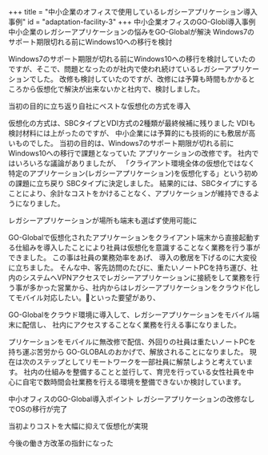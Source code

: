 +++
title = "中小企業のオフィスで使用しているレガシーアプリケーション導入事例"
id = "adaptation-facility-3"
+++
中小企業オフィスのGO-Globl導入事例
中小企業のレガシーアプリケーションの悩みをGO-Globalが解決
Windows7のサポート期限切れる前にWindows10への移行を検討

Windows7のサポート期限が切れる前にWindows10への移行を検討していたのですが、そこで、問題となったのが社内で使われ続けているレガシーアプリケーションでした。 改修も検討していたのですが、改修には予算も時間もかかるところから仮想化で解決が出来ないかと社内で、検討しました。

当初の目的に立ち返り自社にベストな仮想化の方式を導入

仮想化の方式は、SBCタイプとVDI方式の2種類が最終候補に残りました VDIも検討材料には上がったのですが、 中小企業には予算的にも技術的にも敷居が高いものでした。 当初の目的は、Windows7のサポート期限が切れる前にWindows10への移行で課題となっていた アプリケーションの改修です。 社内ではいろいろな議論がありましたが、 「クライアント環境全体の仮想化ではなく特定のアプリケーション(レガシーアプリケーション)を仮想化する」という初めの課題に立ち戻り SBCタイプに決定しました。 結果的には、SBCタイプにすることにより、余計なコストをかけることなく、アプリケーションが維持できるようになりました。

レガシーアプリケーションが場所も端末も選ばず使用可能に

GO-Globalで仮想化されたアプリケーションをクライアント端末から直接起動する仕組みを導入したことにより社員は仮想化を意識することなく業務を行う事ができました。 この事は社員の業務効率をあげ、 導入の敷居を下げるのに大変役に立ちました。 そんな中、客先訪問のたびに、重たいノートPCを持ち運び、社内のシステムへVPNアクセスでレガシーアプリケーションに接続をして業務を行う事が多かった営業から、社内からはレガシーアプリケーションをクラウド化してモバイル対応したい。といった要望があり、

GO-Globalをクラウド環境に導入して、レガシーアプリケーションをモバイル端末に配信し、 社内にアクセスすることなく業務を行える事になりました。

プリケーションをモバイルに無改修で配信、外回りの社員は重たいノートPCを持ち運ぶ苦労から GO-GLOBALのおかげで、解放されることになりました。 現在は次のステップとしてリモートワークを一部社員に解禁しようと考えています。 社内の仕組みを整備することと並行して、育児を行っている女性社員を中心に自宅で数時間会社業務を行える環境を整備できないか検討しています。

中小オフィスのGO-Global導入ポイント
レガシーアプリケーションの改修なしでOSの移行が完了

当初よりコストを大幅に抑えて仮想化が実現

今後の働き方改革の指針になった